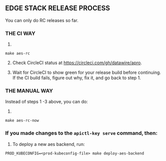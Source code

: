 ## EDGE STACK RELEASE PROCESS

You can only do RC releases so far.

### THE CI WAY

1.

```
make aes-rc
```

2. Check CircleCI status at https://circleci.com/gh/datawire/apro.

3. Wait for CircleCI to show green for your release build before continuing. If the CI build fails,
   figure out why, fix it, and go back to step 1.

### THE MANUAL WAY

Instead of steps 1 -3 above, you can do:

1.

```
make aes-rc-now
```

### If you made changes to the `apictl-key serve` command, then:

1. To deploy a new aes backend, run:

```
PROD_KUBECONFIG=<prod-kubeconfig-file> make deploy-aes-backend
```

